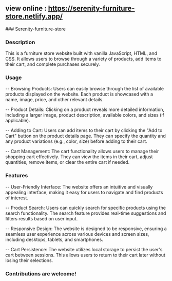## view online : https://serenity-furniture-store.netlify.app/
##﻿# Serenity-furniture-store

### Description
This is a furniture store website built with vanilla JavaScript, HTML, and CSS. It allows users to browse through a variety of products, add items to their cart, and complete purchases securely.


### Usage

-- Browsing Products: Users can easily browse through the list of available products displayed on the website. Each product is showcased with a name, image, price, and other relevant details.

-- Product Details: Clicking on a product reveals more detailed information, including a larger image, product description, available colors, and sizes (if applicable).

-- Adding to Cart: Users can add items to their cart by clicking the "Add to Cart" button on the product details page. They can specify the quantity and any product variations (e.g., color, size) before adding to their cart.

-- Cart Management: The cart functionality allows users to manage their shopping cart effectively. They can view the items in their cart, adjust quantities, remove items, or clear the entire cart if needed.

### Features
-- User-Friendly Interface: The website offers an intuitive and visually appealing interface, making it easy for users to navigate and find products of interest.

-- Product Search: Users can quickly search for specific products using the search functionality. The search feature provides real-time suggestions and filters results based on user input.

-- Responsive Design: The website is designed to be responsive, ensuring a seamless user experience across various devices and screen sizes, including desktops, tablets, and smartphones.

-- Cart Persistence: The website utilizes local storage to persist the user's cart between sessions. This allows users to return to their cart later without losing their selections.

### Contributions are welcome! 
